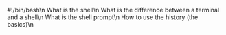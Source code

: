 #!/bin/bash\n
What is the shell\n
What is the difference between a terminal and a shell\n
What is the shell prompt\n
How to use the history (the basics)\n
